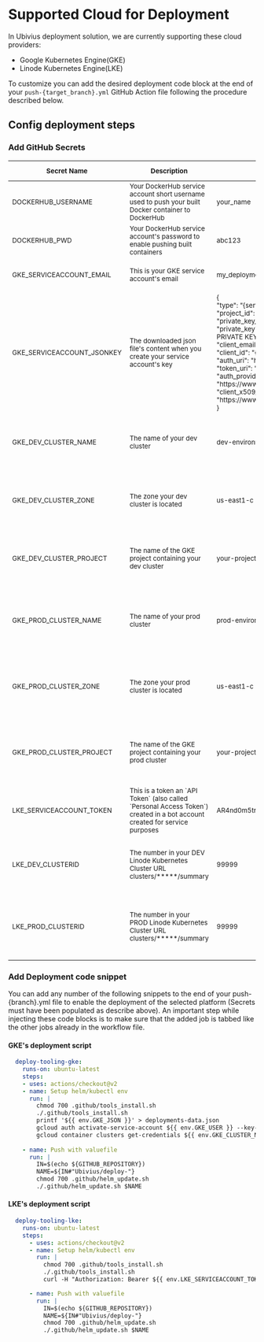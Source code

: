 # Supported Cloud for Deployment
In Ubivius deployment solution, we are currently supporting these cloud providers:
- Google Kubernetes Engine(GKE)
- Linode Kubernetes Engine(LKE)

To customize you can add the desired deployment code block at the end of your `push-{target_branch}.yml` GitHub Action file following the procedure described below.

## Config deployment steps
### Add GitHub Secrets
<table>
  <thead>
    <tr>
      <th><sub>Secret Name</sub></th>
      <th><sub>Description</sub></th>
      <th><sub>Example</sub></th>
      <th><sub>Is it mandatory?</sub></th>
    </tr>
  </thead>
  <tbody>
    <tr>
      <td><sub>DOCKERHUB_USERNAME</sub></td>
      <td><sub>Your DockerHub service account short username used to push your built Docker container to DockerHub</sub></td>
      <td><sub>your_name</sub></td>
      <td><sub>Yes</sub></td>
    </tr>
    <tr>
      <td><sub>DOCKERHUB_PWD</sub></td>
      <td><sub>Your DockerHub service account's password to enable pushing built containers</sub></td>
      <td><sub>abc123</sub></td>
      <td><sub>Yes</sub></td>
    </tr>
    <tr>
      <td><sub>GKE_SERVICEACCOUNT_EMAIL</sub></td>
      <td><sub>This is your GKE service account's email</sub></td>
      <td><sub>my_deployment_bot@cluster_name.iam.gserviceaccount.com</sub></td>
      <td><sub>Only if you want to deploy on <b>GKE</b></sub></td>
    </tr>
    <tr>
      <td><sub>GKE_SERVICEACCOUNT_JSONKEY</sub></td>
      <td><sub>The downloaded json file's content when you create your service account's key</sub></td>
      <td><sub>{<br/>  "type": "{service_account}",<br/>  "project_id": "{project_id}",<br/>    "private_key_id": "{key_id}",<br/>  "private_key": "-----BEGIN PRIVATE KEY-----\{your_key}\n-----END PRIVATE KEY-----\n",<br/>  "client_email": "{service_account}",<br/>  "client_id": "{user_id}",<br/>  "auth_uri": "https://accounts.google.com/o/oauth2/auth",<br/>  "token_uri": "https://oauth2.googleapis.com/token",<br/>  "auth_provider_x509_cert_url": "https://www.googleapis.com/oauth2/v1/certs",<br/>  "client_x509_cert_url": "https://www.googleapis.com/robot/v1/metadata/x509/{service_account}"<br/>}</sub></td>
      <td><sub>Only if you want to deploy on <b>GKE</b></sub></td>
    </tr>
    <tr>
      <td><sub>GKE_DEV_CLUSTER_NAME</sub></td>
      <td><sub>The name of your dev cluster</sub></td>
      <td><sub>dev-environment</sub></td>
      <td><sub>Only if you want to deploy on <b>GKE</b> from dev branch to your dev cluster</sub></td>
    </tr>
    <tr>
      <td><sub>GKE_DEV_CLUSTER_ZONE</sub></td>
      <td><sub>The zone your dev cluster is located</sub></td>
      <td><sub>us-east1-c</sub></td>
      <td><sub>Only if you want to deploy on <b>GKE</b> from dev branch to your dev cluster</sub></td>
    </tr>
    <tr>
      <td><sub>GKE_DEV_CLUSTER_PROJECT</sub></td>
      <td><sub>The name of the GKE project containing your dev cluster</sub></td>
      <td><sub>your-project</sub></td>
      <td><sub>Only if you want to deploy on <b>GKE</b> from dev branch to your dev cluster</sub></td>
    </tr>
    <tr>
      <td><sub>GKE_PROD_CLUSTER_NAME</sub></td>
      <td><sub>The name of your prod cluster</sub></td>
      <td><sub>prod-environment</sub></td>
      <td><sub>Only if you want to deploy on <b>GKE</b> from main/master branch to your prod cluster</sub></td>
    </tr>
    <tr>
      <td><sub>GKE_PROD_CLUSTER_ZONE</sub></td>
      <td><sub>The zone your prod cluster is located</sub></td>
      <td><sub>us-east1-c</sub></td>
      <td><sub>Only if you want to deploy on <b>GKE</b> from main/master branch to your prod cluster</sub></td>
    </tr>
    <tr>
      <td><sub>GKE_PROD_CLUSTER_PROJECT</sub></td>
      <td><sub>The name of the GKE project containing your prod cluster</sub></td>
      <td><sub>your-project</sub></td>
      <td><sub>Only if you want to deploy on <b>GKE</b> from main/master branch to your prod cluster</sub></td>
    </tr>
    <tr>
      <td><sub>LKE_SERVICEACCOUNT_TOKEN</sub></td>
      <td><sub>This is a token an `API Token` (also called `Personal Access Token`) created in a bot account created for service purposes</sub></td>
      <td><sub>AR4nd0m5tr1ng</sub></td>
      <td><sub>Only if you want to deploy on <b>LKE</b></sub></td>
    </tr>
    <tr>
      <td><sub>LKE_DEV_CLUSTERID</sub></td>
      <td><sub>The number in your DEV Linode Kubernetes Cluster URL clusters/*****/summary</sub></td>
      <td><sub>99999</sub></td>
      <td><sub>Only if you want to deploy on <b>LKE</b> from dev branch to your dev cluster</sub></td>
    </tr>
    <tr>
      <td><sub>LKE_PROD_CLUSTERID</sub></td>
      <td><sub>The number in your PROD Linode Kubernetes Cluster URL clusters/*****/summary</sub></td>
      <td><sub>99999</sub></td>
      <td><sub>Only if you want to deploy on <b>LKE</b> from main/master branch to your prod cluster</sub></td>
    </tr>
  </tbody>
</table>

### Add Deployment code snippet
You can add any number of the following snippets to the end of your push-{branch}.yml file to enable the deployment of the selected platform (Secrets must have been populated as describe above). An important step while injecting these code blocks is to make sure that the added job is tabbed like the other jobs already in the workflow file.
#### GKE's deployment script
```yaml
  deploy-tooling-gke:
    runs-on: ubuntu-latest
    steps:
    - uses: actions/checkout@v2
    - name: Setup helm/kubectl env
      run: |
        chmod 700 .github/tools_install.sh
        ./.github/tools_install.sh
        printf '${{ env.GKE_JSON }}' > deployments-data.json
        gcloud auth activate-service-account ${{ env.GKE_USER }} --key-file=deployments-data.json
        gcloud container clusters get-credentials ${{ env.GKE_CLUSTER_NAME }} --zone ${{ env.GKE_CLUSTER_ZONE }} --project ${{ env.GKE_CLUSTER_PROJECT }}
        
    - name: Push with valuefile
      run: |
        IN=$(echo ${GITHUB_REPOSITORY})
        NAME=${IN#"Ubivius/deploy-"}
        chmod 700 .github/helm_update.sh
        ./.github/helm_update.sh $NAME
```
#### LKE's deployment script
```yaml
  deploy-tooling-lke:
    runs-on: ubuntu-latest
    steps:
      - uses: actions/checkout@v2
      - name: Setup helm/kubectl env
        run: |
          chmod 700 .github/tools_install.sh
          ./.github/tools_install.sh
          curl -H "Authorization: Bearer ${{ env.LKE_SERVICEACCOUNT_TOKEN }}" https://api.linode.com/v4/lke/clusters/${{ env.LKE_CLUSTERID }}/kubeconfig | jq '.kubeconfig' | sed 's/["]//g' | base64 --decode > ~/.kube/config

      - name: Push with valuefile
        run: |
          IN=$(echo ${GITHUB_REPOSITORY})
          NAME=${IN#"Ubivius/deploy-"}
          chmod 700 .github/helm_update.sh
          ./.github/helm_update.sh $NAME
```
